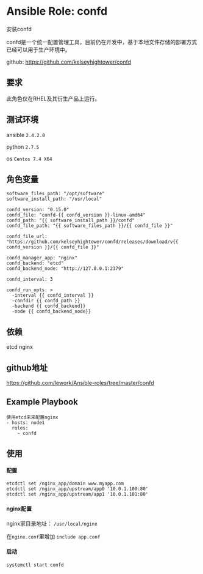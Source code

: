 # Ansible Role: confd

安装confd

confd是一个统一配置管理工具，目前仍在开发中，基于本地文件存储的部署方式已经可以用于生产环境中。

github: https://github.com/kelseyhightower/confd

## 要求

此角色仅在RHEL及其衍生产品上运行。

## 测试环境

ansible `2.4.2.0`

python `2.7.5`

os `Centos 7.4 X64`

## 角色变量
    software_files_path: "/opt/software"
    software_install_path: "/usr/local"

    confd_version: "0.15.0"
    confd_file: "confd-{{ confd_version }}-linux-amd64"
    confd_path: "{{ software_install_path }}/confd"
    confd_file_path: "{{ software_files_path }}/{{ confd_file }}"

    confd_file_url: "https://github.com/kelseyhightower/confd/releases/download/v{{ confd_version }}/{{ confd_file }}"

    confd_manager_app: "nginx"
    confd_backend: "etcd"
    confd_backend_node: "http://127.0.0.1:2379"

    confd_interval: 3

    confd_run_opts: >
      -interval {{ confd_interval }}
      -confdir {{ confd_path }}
      -backend {{ confd_backend}}
      -node {{ confd_backend_node}}

## 依赖

etcd nginx

## github地址
https://github.com/lework/Ansible-roles/tree/master/confd

## Example Playbook
    
    使用etcd来来配置nginx
    - hosts: node1
      roles:
        - confd
        
## 使用

#### 配置
```
etcdctl set /nginx_app/domain www.myapp.com
etcdctl set /nginx_app/upstream/app0 '10.0.1.100:80'
etcdctl set /nginx_app/upstream/app1 '10.0.1.101:80'
```
#### nginx配置

nginx家目录地址： `/usr/local/nginx`

在`nginx.conf`里增加 `include app.conf`

#### 启动
```
systemctl start confd
```
